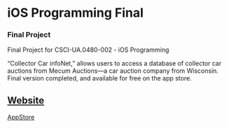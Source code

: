 # iOS Programming Final
### Final Project

Final Project for CSCI-UA.0480-​002 - iOS Programming

“Collector Car infoNet,” allows users to access a database of collector car auctions from Mecum Auctions—a car auction company from Wisconsin.
Final version completed, and available for free on the app store. 

[Website](carvalwebpage.s3-website-us-east-1.amazonaws.com)
---
[AppStore](itunes.apple.com/us/app/carval/id1033314109?mt=8)
